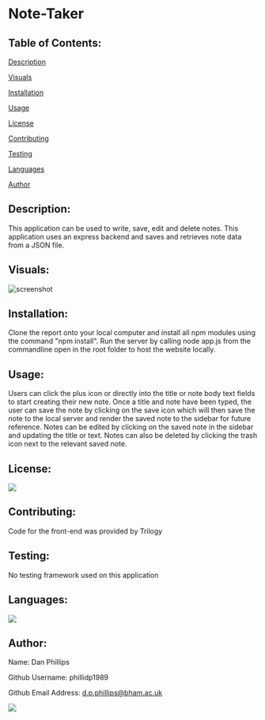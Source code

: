 # Note-Taker

## Table of Contents:

[Description](#description)

[Visuals](#visuals)

[Installation](#installation)

[Usage](#usage)

[License](#license)

[Contributing](#contributing)

[Testing](#testing)

[Languages](#languages)

[Author](#author)

## Description:
This application can be used to write, save, edit and delete notes. This application uses an express backend and saves and retrieves note data from a JSON file.

## Visuals:
![screenshot](https://github.com/phillidp1989/Note-Taker/blob/master/assets/demo-gif.gif)

## Installation:
Clone the report onto your local computer and install all npm modules using the command "npm install". Run the server by calling node app.js from the commandline open in the root folder to host the website locally.

## Usage:
Users can click the plus icon or directly into the title or note body text fields to start creating their new note. Once a title and note have been typed, the user can save the note by clicking on the save icon which will then save the note to the local server and render the saved note to the sidebar for future reference. Notes can be edited by clicking on the saved note in the sidebar and updating the title or text. Notes can also be deleted by clicking the trash icon next to the relevant saved note.

## License:
<img src="https://img.shields.io/github/license/phillidp1989/Note-Taker?logoColor=%23C2CAE8">

## Contributing:
Code for the front-end was provided by Trilogy

## Testing:
No testing framework used on this application

## Languages:
<img src="https://img.shields.io/github/languages/top/phillidp1989/Note-Taker">

## Author:
Name: Dan Phillips

Github Username: phillidp1989

Github Email Address: d.p.phillips@bham.ac.uk

<img src="https://avatars1.githubusercontent.com/u/61989740?v=4">